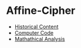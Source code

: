 # Affine-Cipher
* [Historical Content](https://github.com/KingJMV/Affine-Cipher/blob/Historical-Content/HC.md)
* [Computer Code](https://github.com/KingJMV/Affine-Cipher/blob/Computer-Code/Code.md)
* [Mathathical Analysis](https://github.com/KingJMV/Affine-Cipher/blob/mathematical-analysis/Analysis.md)
